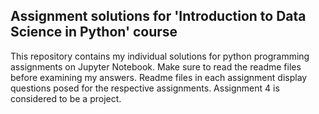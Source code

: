 ## Assignment solutions for 'Introduction to Data Science in Python' course

This repository contains my individual solutions for python programming assignments on Jupyter Notebook. Make sure to read the readme files before examining my answers. Readme files in each assignment display questions posed for the respective assignments. Assignment 4 is considered to be a project.



